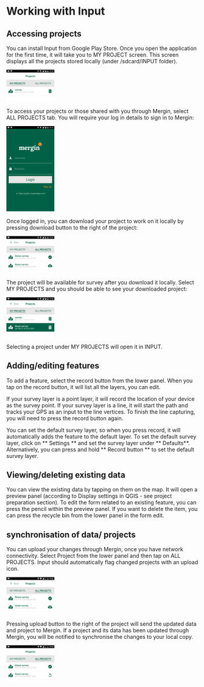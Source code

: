 # Working with Input

## Accessing projects
You can install Input from Google Play Store. Once you open the
application for the first time, it will take you to MY PROJECT screen.
This screen displays all the projects stored locally (under
/sdcard/INPUT folder).


<img src="images/input_my_projects.png" alt="MY PROJECTS screen in Input" style="width: 25%; height: 25%"/>​

To access your projects or those shared with you through Mergin, select
ALL PROJECTS tab. You will require your log in details to sign in to
Mergin:

<img src="images/input_mergin_signin.png" alt="Mergin sign in screen in Input" style="width: 25%; height: 25%"/>​

Once logged in, you can download your project to work on it locally by
pressing download button to the right of the project:

<img src="images/input_all_projects.png" alt="ALL PROJECTS screen in Input" style="width: 25%; height: 25%"/>​

The project will be available for survey after you download it locally.
Select MY PROJECTS and you should be able to see your downloaded
project:

<img src="images/input_my_projects_updated.png" alt="MY PROJECTS screen in Input" style="width: 25%; height: 25%"/>​


Selecting a project under MY PROJECTS will open it in INPUT.

## Adding/editing features

To add a feature, select the record button from the lower panel. When
you tap on the record button, it will list all the
layers, you can edit.

If your survey layer is a point layer, it will record the location of
your device as the survey point. If your survey layer is a line, it will
start the path and tracks your GPS as an input to the line vertices. To
finish the line capturing, you will need to press the record button
again.

You can set the default survey layer, so when you press record, it will automatically adds the feature to the default layer. To set the default survey layer, click on ** Settings ** and set the survey layer under ** Defaults**. Alternatively, you can press and hold ** Record button ** to set the default survey layer.


## Viewing/deleting existing data
You can view the existing data by tapping on them on the map. It will
open a preview panel (according to Display settings in QGIS - see
project preparation section). To edit the form related to an existing
feature, you can press the pencil within the preview panel. If you want
to delete the item, you can press the recycle bin from the lower panel
in the form edit.

## synchronisation of data/ projects
You can upload your changes through Mergin, once you have network
connectivity. Select Project from the lower panel and then tap on ALL
PROJECTS. Input should automatically flag changed projects with an
upload icon.


<img src="images/input_all_projects_updated.png" alt="ALL PROJECTS screen with updated local project" style="width: 25%; height: 25%"/>​

Pressing upload button to the right of the project will send the updated
data and project to Mergin. If a project and its data has been updated
through Mergin, you will be notified to synchronise the changes to your
local copy.

<img src="images/input_all_projects_mergin_updated.png" alt="ALL PROJECTS screen with updated project in Mergin" style="width: 25%; height: 25%"/>​

